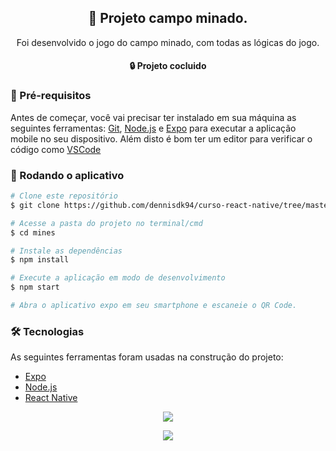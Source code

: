 
<h2 align="center">
 🧨 Projeto campo minado.
</h2>
<p align="center">
Foi desenvolvido o jogo do campo minado, com todas as lógicas do jogo. 
</p>
<h4 align="center">
  🔒 Projeto cocluido
</h4>

### 🔨 Pré-requisitos

Antes de começar, você vai precisar ter instalado em sua máquina as seguintes ferramentas:
[Git](https://git-scm.com), [Node.js](https://nodejs.org/en/) e [Expo](https://play.google.com/store/apps/details?id=host.exp.exponent&hl=pt_BR) para executar a aplicação mobile no seu dispositivo. 
Além disto é bom ter um editor para verificar o código como [VSCode](https://code.visualstudio.com/)


### 📱  Rodando o aplicativo
```bash
# Clone este repositório
$ git clone https://github.com/dennisdk94/curso-react-native/tree/master/mines

# Acesse a pasta do projeto no terminal/cmd
$ cd mines

# Instale as dependências
$ npm install

# Execute a aplicação em modo de desenvolvimento
$ npm start

# Abra o aplicativo expo em seu smartphone e escaneie o QR Code.
```

### 🛠 Tecnologias

As seguintes ferramentas foram usadas na construção do projeto:

- [Expo](https://expo.io/)
- [Node.js](https://nodejs.org/en/)
- [React Native](https://reactnative.dev/)

<p align="center">
  <img align="center" src="https://user-images.githubusercontent.com/11948019/93705189-a75a5980-faf1-11ea-96fb-413fce14a55a.png">
</p>

<p align="center">
  <img align="center" src="https://user-images.githubusercontent.com/11948019/93705205-c0fba100-faf1-11ea-977e-1f7c56b4ca8d.png">
</p>

